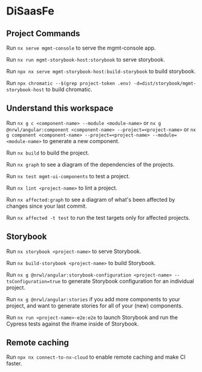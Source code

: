 # DiSaasFe

## Project Commands

Run `nx serve mgmt-console` to serve the mgmt-console app.

Run `nx run mgmt-storybook-host:storybook` to serve storybook.

Run `npx nx serve mgmt-storybook-host:build-storybook` to build storybook.

Run `npx chromatic --$(grep project-token .env) -d=dist/storybook/mgmt-storybook-host` to build chromatic.

## Understand this workspace

Run `nx g c <component-name> --module <module-name>` or `nx g @nrwl/angular:component <component-name> --project=<project-name>` or `nx g component <component-name> --project=<project-name> --module=<module-name>` to generate a new component.

Run `nx build` to build the project.

Run `nx graph` to see a diagram of the dependencies of the projects.

Run `nx test mgmt-ui-components` to test a project.

Run `nx lint <project-name>` to lint a project.

Run `nx affected:graph` to see a diagram of what's been affected by changes since your last commit.

Run `nx affected -t test` to run the test targets only for affected projects.

## Storybook

Run `nx storybook <project-name>` to serve Storybook.

Run `nx build-storybook <project-name>` to build Storybook.

Run `nx g @nrwl/angular:storybook-configuration <project-name> --tsConfiguration=true` to generate Storybook configuration for an individual project.

Run `nx g @nrwl/angular:stories` if you add more components to your project, and want to generate stories for all of your (new) components.

Run `nx run <project-name>-e2e:e2e` to launch Storybook and run the Cypress tests against the iframe inside of Storybook.

## Remote caching

Run `npx nx connect-to-nx-cloud` to enable remote caching and make CI faster.
